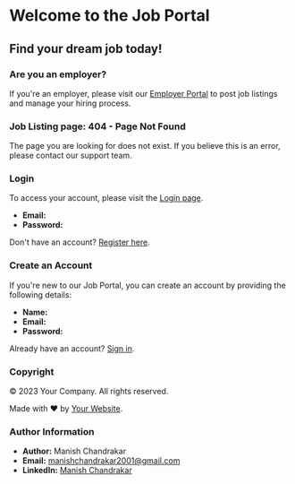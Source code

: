 # Welcome to the Job Portal

## Find your dream job today!

### Are you an employer?

If you're an employer, please visit our [Employer Portal](#) to post job listings and manage your hiring process.

### Job Listing page: 404 - Page Not Found

The page you are looking for does not exist. If you believe this is an error, please contact our support team.

### Login

To access your account, please visit the [Login page](#).

- **Email:**
- **Password:**

Don't have an account? [Register here](#).

### Create an Account

If you're new to our Job Portal, you can create an account by providing the following details:

- **Name:**
- **Email:**
- **Password:**

Already have an account? [Sign in](#).

### Copyright

© 2023 Your Company. All rights reserved.

Made with ❤️ by [Your Website](#).

### Author Information

- **Author:** Manish Chandrakar
- **Email:** manishchandrakar2001@gmail.com
- **LinkedIn:** [Manish Chandrakar](https://www.linkedin.com/in/manish-chandrakar-23392b183/)
